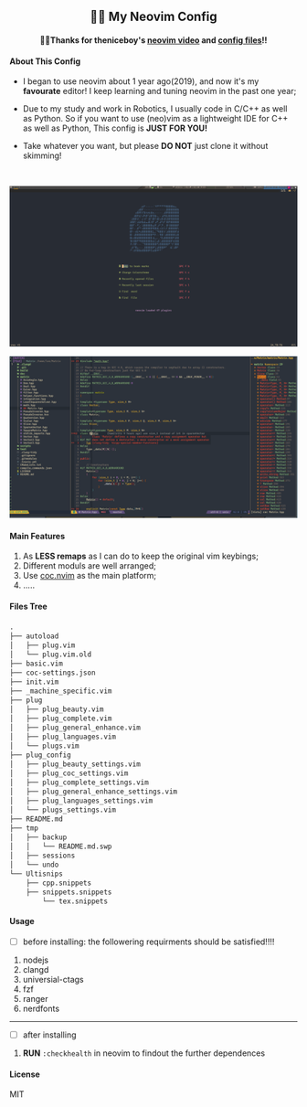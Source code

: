 ## <center>📘📘 My Neovim Config </center>
#### <center>🙏🙏Thanks for theniceboy's [neovim video](https://space.bilibili.com/13081489?from=search&seid=9375318644841322836) and [config files](https://github.com/theniceboy/nvim)!!

#### About This Config
* I began to use neovim about 1 year ago(2019), and now it's my **favourate** editor! I keep
learning and tuning neovim in the past one year; </br>

* Due to my study and work in Robotics, I usually code in C/C++ as well as Python. So if you 
  want to use (neo)vim as a lightweight IDE for C++ as well as Python, This config is **JUST FOR YOU!**

* Take whatever you want, but please **DO NOT** just clone it without skimming!</br>
</br>

![screenshot1](./screenshot1.png)

![screenshot](./screenshot.png)


####  Main Features
1. As **LESS remaps** as I can do to keep the original vim keybings;
2. Different moduls are well arranged;
3. Use [coc.nvim](https://github.com/neoclide/coc.nvim) as the main platform;
4. .....

####  Files Tree
    .
    ├── autoload
    │   ├── plug.vim
    │   └── plug.vim.old
    ├── basic.vim
    ├── coc-settings.json
    ├── init.vim
    ├── _machine_specific.vim
    ├── plug
    │   ├── plug_beauty.vim
    │   ├── plug_complete.vim
    │   ├── plug_general_enhance.vim
    │   ├── plug_languages.vim
    │   └── plugs.vim
    ├── plug_config
    │   ├── plug_beauty_settings.vim
    │   ├── plug_coc_settings.vim
    │   ├── plug_complete_settings.vim
    │   ├── plug_general_enhance_settings.vim
    │   ├── plug_languages_settings.vim
    │   └── plugs_settings.vim
    ├── README.md
    ├── tmp
    │   ├── backup
    │   │   └── README.md.swp
    │   ├── sessions
    │   └── undo
    └── Ultisnips
        ├── cpp.snippets
        ├── snippets.snippets
            └── tex.snippets
#### Usage
- [ ] before installing: the followering requirments should be satisfied!!!!
1. nodejs
2. clangd
3. universial-ctags
4. fzf
5. ranger
6. nerdfonts
---
- [ ]   after installing
1. **RUN** `:checkhealth` in neovim to findout the further dependences

#### License
MIT

